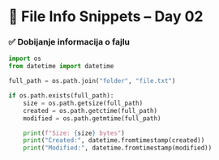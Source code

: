 # 📄 File Info Snippets – Day 02

### ✅ Dobijanje informacija o fajlu
```python
import os
from datetime import datetime

full_path = os.path.join("folder", "file.txt")

if os.path.exists(full_path):
    size = os.path.getsize(full_path)
    created = os.path.getctime(full_path)
    modified = os.path.getmtime(full_path)

    print(f"Size: {size} bytes")
    print("Created:", datetime.fromtimestamp(created))
    print("Modified:", datetime.fromtimestamp(modified))
```